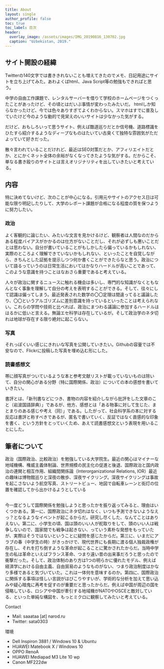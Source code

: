 ```yaml
---
title: About
layout: single
author_profile: false
toc: true
toc_label: 目次
header:
  overlay_image: /assets/images/IMG_20190816_130702.jpg
  caption: "Uzbekistan, 2019."
---
```


## サイト開設の経緯
Twitterの140文字では書ききれないことも増えてきたのでメモ、日記用途にサイトを立ち上げてみた。あわよくばhtml、Java Script等の勉強もできればと思う。

中学の自由工作課題で、レンタルサーバーを借りて学校のホームページをつくったことがあったけど、その頃とはだいぶ事情が変わったみたいだ。
htmlしか知らなかったけど、今では色々ありすぎてよくわからない。スマホはすでに普及していたけど今のような動的で見栄えのいいサイトは少なかった気がする。

だけど、おもしろいって思うサイト、例えば酷道巡りだとか信号機、道路標識をひたすら紹介するようなディープなものはたいてい古臭くて独特な雰囲気がただよっていて好きだった。

散々言われていることだけれど、最近はSEO対策だとか、アフィリエイトだとか、とにかくネット全体の余裕がなくなってきたような気がする。だからこそ、単なる書き殴りのサイトとは言えオリジナリティを出していきたいと考えている。

## 内容
特に決めてないけど、次のことが中心になる。引用元やサイトのアクセス日は可能な限り明記したりして、大学のレポート課題が合格になる程度の質を保つように努力したい。

### 政治
よく客観的に論じたい、みたいな文言を見かけるけど、観察者は人間なのだからある程度バイアスがかかるのは仕方がないことだし、それが必ずしも悪いことだとは思わない。自分が書いていることがもしかしたら偏っているかもしれない、実際のところよく理解できていないかもしれない、といったことを自覚しながら、きちんとした証拠を提示しつつ何か書くことができたらなと思う。政治について語るっていうのは日常生活においてはかなりハードルが高いことであって、このような意識を持つことはなおさら重要であると考えている。

人々が政治に関するニュースに触れる機会は多いし、専門的な知識がなくともなんとなく事象を理解して自分の考えを表明することができる。そして、往々にして認識は偏ってしまう。最近発表された数学の〇〇定理は間違ってると議論したり、〇〇というアルゴリズムに差別意識を持っているといったことは考えられない。これらの学問や技術と比べれば、政治にまつわる議論に参加するハードルははるかに低いと言える。無論エセ科学は存在しているが。そして政治学のネタ切れは地球が存在する限り絶対に起こらない。

### 写真
それっぽくいい感じにきれいな写真を公開していきたい。Githubの容量では不安なので、Flickrに投稿した写真を埋め込む形にした。

### 読書感想文
帯に顔写真がついているような本と参考文献リストが載っていないものは除いて、自分の関心がある分野（特に国際関係、政治）についての本の感想を書いていきたい。

書評とは、「新刊書などにつき、書物の内容を紹介しながら批評をした文章のこと（岩波国語辞典）」であるが、他方、感想とは「ある物事に対して生じた、まとまりのある感じや考え（同）」である。したがって、社会科学系の本に対する反応は書評と称すべきであるが、匿名で書いていく、反証ではなく直感的な印象を書く、という方針をとっていくため、あえて読書感想文という表現を用いることにした。


## 筆者について
政治（国際政治、比較政治）を勉強している大学院生。最近の関心はマイナーな地域機構、権威主義体制論、世界規模の民主化の促進と後退、国際政治と国内政治の連関と相互作用、組織間関係論（Interorganizational Relations, IOR）最近の趣味は博物館巡りと深夜の散歩、深夜サイクリング。深夜サイクリングは事故を起こさないよう航空写真、ストリートビュー、地図で自転車レーンと街灯の位置を確認してから出かけるようとしている<br><br>

今一度どうして国際関係を勉強しようと思ったかを振り返ってみると、理由はいくつかある。第一に、国際政治にネタ切れはなく、いつも予測できないようなえっ？となるようなイベントが起こるからだ。研究し尽くした、なんてことはありえない。第二に、小学生の頃、国は頭のいい人が舵取りをして、頭のいい人は戦争しないので、国家間でも戦争は起きない、っていう素朴な発想をもっていたが、実際はそうではないということに疑問を感じたからだ。第三に、いまだにアラブの春（中学生の時）がきっかけで、現代世界にも長期に渡る個人独裁政権が存在し、それを打ち倒すような革命が起こることに驚かされたからだ。当時中学生の私は革命といえばフランス革命、つまり遠い昔の出来事だろうと思ったので衝撃だった。そして、政治体制のあり方は1つの明らかに優れたモデル、例えば経済学における自由主義、自由貿易のようなものがない、つまり政治制度はかなり多様であると気づいていた。これは一体何を意味するのか。第四に、国際政治に関係する事項は怪しい言説がはびこりやすいが、学術的な分析を加えて思い込みや疑心暗鬼に再考を促すのが重要だと思ったからだ。例えば中国が周辺の国を侵略している、ロシアや中国が牽引する地域機がNATOやOSCEと敵対している、といった単純な構図を、もっとミクロに観察してみたいと考えている。


<i class="far fa-address-card"></i> Contact <br>
<ul>
<li> Mail: saaataa [at] narod.ru</li>
<li> Twitter: sata0303</li>
</ul>

<i class="fas fa-laptop-house"></i> 環境<br>
<ul>
<li>Dell Inspiron 3881 / Windows 10 & Ubuntu </li>
<li>HUAWEI Matebook X / Windows 10 </li>
<li>OPPO RenoA  </li>
<li>HUAWEI Mediapad M3 Lite 10 wp</li>
<li>Canon MF222dw</li>
</ul>

